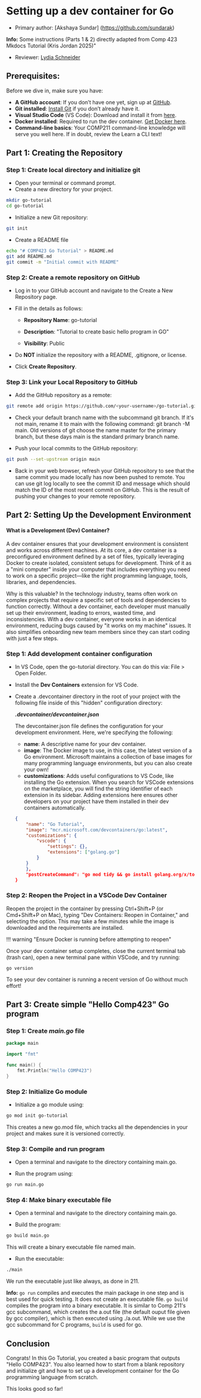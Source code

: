 # Setting up a dev container for Go
* Primary author: [Akshaya Sundar] (https://github.com/sundarak)

**Info:**  Some instructions (Parts 1 & 2) directly adapted from Comp 423 Mkdocs Tutorial (Kris Jordan 2025)"


* Reviewer: [Lydia Schneider](https://github.com/lydiaschneider)

## Prerequisites:
Before we dive in, make sure you have:

* **A GitHub account**: If you don’t have one yet, sign up at [GitHub](https://github.com/).
* **Git installed**: [Install Git](https://git-scm.com/book/en/v2/Getting-Started-Installing-Git) if you don’t already have it.
* **Visual Studio Code** (VS Code): Download and install it from [here](https://code.visualstudio.com/).
* **Docker installed**: Required to run the dev container. [Get Docker here](https://www.docker.com/products/docker-desktop).
* **Command-line basics**: Your COMP211 command-line knowledge will serve you well here. If in doubt, review the Learn a CLI text!

## Part 1: Creating the Repository
### Step 1: Create local directory and initialize git

* Open your terminal or command prompt.
* Create a new directory for your project.
```bash
mkdir go-tutorial
cd go-tutorial
```
* Initialize a new Git repository:
```bash
git init
```
* Create a README file
```bash
echo "# COMP423 Go Tutorial" > README.md
git add README.md
git commit -m "Initial commit with README"
```

### Step 2: Create a remote repository on GitHub

* Log in to your GitHub account and navigate to the Create a New Repository page.
* Fill in the details as follows:

    * **Repository Name**: go-tutorial

    * **Description**: "Tutorial to create basic hello program in GO"

    * **Visibility**: Public

* Do **NOT** initialize the repository with a README, .gitignore, or license.
* Click **Create Repository**.

### Step 3: Link your Local Repository to GitHub

* Add the GitHub repository as a remote:
``` bash
git remote add origin https://github.com/<your-username>/go-tutorial.git
```

* Check your default branch name with the subcommand git branch. If it's not main, rename it to main with the following command: git branch -M main. Old versions of git choose the name master for the primary branch, but these days main is the standard primary branch name.

* Push your local commits to the GitHub repository:
``` bash
git push --set-upstream origin main
```

* Back in your web browser, refresh your GitHub repository to see that the same commit you made locally has now been pushed to remote. You can use git log locally to see the commit ID and message which should match the ID of the most recent commit on GitHub. This is the result of pushing your changes to your remote repository.

## Part 2: Setting Up the Development Environment

#### What is a Development (Dev) Container?
A dev container ensures that your development environment is consistent and works across different machines. At its core, a dev container is a preconfigured environment defined by a set of files, typically leveraging Docker to create isolated, consistent setups for development. Think of it as a "mini computer" inside your computer that includes everything you need to work on a specific project—like the right programming language, tools, libraries, and dependencies.

Why is this valuable? In the technology industry, teams often work on complex projects that require a specific set of tools and dependencies to function correctly. Without a dev container, each developer must manually set up their environment, leading to errors, wasted time, and inconsistencies. With a dev container, everyone works in an identical environment, reducing bugs caused by "it works on my machine" issues. It also simplifies onboarding new team members since they can start coding with just a few steps.

### Step 1: Add development container configuration

* In VS Code, open the go-tutorial directory. You can do this via: File > Open Folder.
* Install the **Dev Containers** extension for VS Code.
* Create a .devcontainer directory in the root of your project with the following file inside of this "hidden" configuration directory:

    ***.devcontainer/devcontainer.json***
    
    The devcontainer.json file defines the configuration for your development environment. Here, we're specifying the following:

    * **name**: A descriptive name for your dev container.
    * **image**: The Docker image to use, in this case, the latest version of a Go environment. Microsoft maintains a collection of base images for many programming language environments, but you can also create your own!
    * **customizations**: Adds useful configurations to VS Code, like installing the Go extension. When you search for VSCode extensions on the marketplace, you will find the string identifier of each extension in its sidebar. Adding extensions here ensures other developers on your project have them installed in their dev containers automatically.
    ```json
    {
        "name": "Go Tutorial",
        "image": "mcr.microsoft.com/devcontainers/go:latest",
        "customizations": {
            "vscode": {
                "settings": {},
                "extensions": ["golang.go"]
            }
        }
        },
        "postCreateCommand": "go mod tidy && go install golang.org/x/tools/gopls@latest",
    }
    
    ```

### Step 2: Reopen the Project in a VSCode Dev Container

Reopen the project in the container by pressing Ctrl+Shift+P (or Cmd+Shift+P on Mac), typing "Dev Containers: Reopen in Container," and selecting the option. This may take a few minutes while the image is downloaded and the requirements are installed.

!!! warning "Ensure Docker is running before attempting to reopen"

Once your dev container setup completes, close the current terminal tab (trash can), open a new terminal pane within VSCode, and try running:

``` 
go version 
``` 

To see your dev container is running a recent version of Go without much effort!


## Part 3: Create simple "Hello Comp423" Go program

### Step 1: Create *main.go* file

``` go
package main

import "fmt"

func main() {
    fmt.Println("Hello COMP423")
}
```

### Step 2: Initialize Go module

* Initialize a go module using:
```bash
go mod init go-tutorial
```
This creates a new go.mod file, which tracks all the dependencies in your project and makes sure it is versioned correctly. 

### Step 3: Compile and run program

* Open a terminal and navigate to the directory containing main.go.

* Run the program using:
``` bash
go run main.go
```

### Step 4: Make binary executable file

* Open a terminal and navigate to the directory containing main.go.

* Build the program:
```bash
go build main.go
```
This will create a binary executable file named main. 

* Run the executable:
```bash
./main
```
We run the executable just like always, as done in 211.

**Info:** ``` go run ``` compiles and executes the main package in one step and is best used for quick testing. It does not create an executable file. ``` go build ``` compiles the program into a binary executable. It is similar to Comp 211's gcc subcommand, which creates the a.out file (the default ouput file given by gcc compiler), which is then executed using ./a.out. While we use the gcc subcommand for C programs, ``` build ``` is used for go.


## Conclusion
Congrats! In this Go Tutorial, you created a basic program that outputs "Hello COMP423". You also learned how to start from a blank repository and initialize git and how to set up a development container for the Go programming language from scratch.




This looks good so far!
